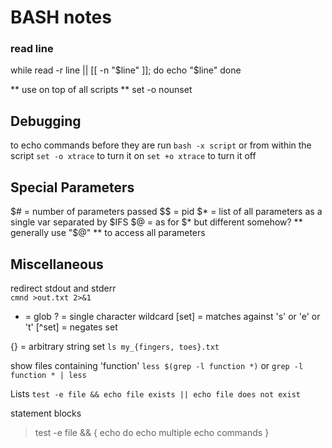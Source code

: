 BASH notes 
==========

### read line

while read -r line || [[ -n "$line" ]]; do
    echo "$line"
done



** use on top of all scripts **
set -o nounset

Debugging
---------
to echo commands before they are run
`bash -x script`
or from within the script
`set -o xtrace` to turn it on
`set +o xtrace` to turn it off

Special Parameters
------------------
$# = number of parameters passed
$$ = pid
$* = list of all parameters as a single var separated by $IFS
$@ = as for $* but different somehow?
** generally use "$@" ** to access all parameters

Miscellaneous
-------------
redirect stdout and stderr  
`cmnd >out.txt 2>&1`

* = glob
? = single character wildcard
[set] = matches against 's' or 'e' or 't'
[^set] = negates set

{} = arbitrary string set
`ls my_{fingers, toes}.txt`

show files containing 'function'
`less $(grep -l function *)` or
`grep -l function * | less`

Lists
`test -e file && echo file exists || echo file does not exist`

statement blocks
> test -e file && {
>	echo do
>	echo multiple
>	echo commands
> }
